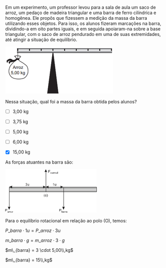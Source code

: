 

Em um experimento, um professor levou para a sala de aula um saco de arroz, um pedaço de madeira triangular e uma barra de ferro cilíndrica e homogênea. Ele propôs que fizessem a medição da massa da barra utilizando esses objetos. Para isso, os alunos fizeram marcações na barra, dividindo-a em oito partes iguais, e em seguida apoiaram-na sobre a base triangular, com o saco de arroz pendurado em uma de suas extremidades, até atingir a situação de equilíbrio.

![](f27f31d1-24e8-b03b-a214-7fa404456403.png)

Nessa situação, qual foi a massa da barra obtida pelos alunos?



- [ ] 3,00 kg
- [ ] 3,75 kg
- [ ] 5,00 kg
- [ ] 6,00 kg
- [x] 15,00 kg


As forças atuantes na barra são:

![](0ef470c7-2bd8-e303-7544-1bd05b99c555.png)

Para o equilíbrio rotacional em relação ao polo (O), temos:

$P\_{barra} \cdot1u = P\_{arroz} \cdot 3u$

$m\_{barra} \cdot g = m\_{arroz} \cdot 3 \cdot g$

$m\_{barra} = 3 \cdot 5,00\\,kg$

$m\_{barra} = 15\\,kg$

 
